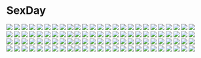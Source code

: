 # SexDay
![](https://konachan.com/image/113207d60962e36044ac19730347a459/Konachan.com%20-%20168320%20apron%20armin_arlert%20black_hair%20brown_hair%20carla_jaeger%20eren_jaeger%20leaves%20mikasa_ackerman%20omutatsu%20shingeki_no_kyojin%20short_hair%20sleeping.jpg)
![](https://konachan.com/jpeg/1ed3339eaa2f604fc36e9b832e5f37dd/Konachan.com%20-%20202983%20blush%20breasts%20censored%20dildo%20game_cg%20glasses%20mihama_yomi%20nipples%20nishiha_kanade%20no_bra%20nude%20school_uniform%20sex%20shirt_lift%20sukui_no_serenade.jpg)
![](https://konachan.com/image/cbe17b14522a8ff64fa44f67ac55ae32/Konachan.com%20-%2084034%20breasts%20censored%20hakurei_reimu%20nipples%20nude%20penis%20sex%20toshio-puro%20touhou%20wink.jpg)
![](https://konachan.com/image/a61eef72db9feda7b9f4c3b22de9c836/Konachan.com%20-%20270660%20aircraft%20armor%20azur_lane%20breasts%20clouds%20dress%20gloves%20long_hair%20sideboob%20sirurabbit%20sky%20sunset%20thighhighs%20twintails%20uniform%20water%20weapon%20white_hair.jpg)
![](https://konachan.com/image/c411ba2bcfe77461df83981bead4c162/Konachan.com%20-%20115870%20black_rock_shooter%20gundam_wing%20mobile_suit_gundam%20parody%20raptor7%20white_rock_shooter.jpg)
![](https://konachan.com/image/f3e187808e59149a1e69855f204d3874/Konachan.com%20-%20196854%20aqua_eyes%20aqua_hair%20dress%20drink%20hatsune_miku%20headphones%20long_hair%20phone%20scenic%20signed%20sombernight%20train%20vocaloid.jpg)
![](https://konachan.com/jpeg/d10e75429d3651a739687debf9b2dd02/Konachan.com%20-%20249691%20bow%20chain%20halloween%20hat%20knife%20long_hair%20original%20otokuyou%20pumpkin%20red_eyes%20scar%20shiroi_ko_%28otokuyou%29%20waifu2x%20white_hair%20witch_hat.jpg)
![](https://konachan.com/image/1124be3c20a42c05fb9bfb3f876d5d3f/Konachan.com%20-%20246815%20brown_hair%20drink%20food%20lm7_%28op-center%29%20long_hair%20necklace%20original%20skirt%20thighhighs%20yellow_eyes.jpg)
![](https://konachan.com/image/202baaf728c8072a41f59f587b53ec0c/Konachan.com%20-%2062312%20aka_%28shoumae%29%20blonde_hair%20brown_hair%20dress%20kirishima_akari%20kirishima_kotone%20long_hair%20mizuno_kaede%20nyan_koi%21%20sumiyoshi_kanako%20twins.jpg)
![](https://konachan.com/image/57ac8e5cb2c03122908404b1531bb071/Konachan.com%20-%20142437%20blue_hair%20breasts%20cleavage%20dragon%20horns%20japanese_clothes%20kimono%20mask%20original%20red_eyes%20short_hair%20umbrella%20yoo_%28tabi_no_shiori%29.jpg)
![](https://konachan.com/jpeg/b196889a373b648bc9711e8ea93e8e20/Konachan.com%20-%20294850%20abnormal_lovers%20bed%20breasts%20cleavage%20close%20game_cg%20hoodie%20long_hair%20mayuzaki_yuu%20nipples%20pink_eyes%20pink_hair%20shimamiya_mimi%20torte_soft.jpg)
![](https://konachan.com/image/1c6490e0e9ce705f4af702d6436ed4d6/Konachan.com%20-%20220440%20hakurei_reimu%20japanese_clothes%20miko%20risutaru%20touhou%20water.jpg)
![](https://konachan.com/image/2d09789d104bc8027821f96422da079c/Konachan.com%20-%2013080%20fate_testarossa%20mahou_shoujo_lyrical_nanoha%20mahou_shoujo_lyrical_nanoha_a%27s%20takamachi_nanoha.jpg)
![](https://konachan.com/image/838f58a95ec8ce9d07dea4e20b74e738/Konachan.com%20-%2050508%20armor%20kisaki_mio%20komori_kei%20noel_marres_ascot%20walkure_romanze.jpg)
![](https://konachan.com/image/264ac312aa79103ad4f58f3a94d556e8/Konachan.com%20-%20163745%20blonde_hair%20blue_eyes%20brown_eyes%20brown_hair%20fuuro%20gloves%20green_eyes%20hat%20headphones%20kamitsure%20navel%20nemou%20pokemon%20red_hair%20socks%20touko.jpg)
![](https://konachan.com/jpeg/f15f29bda3d7dc0a3cb0d5072f9ddba2/Konachan.com%20-%20278808%20arino_hiroshi%20blush%20breasts%20long_hair%20nipples%20pantyhose%20sakurajima_mai%20seishun_buta_yarou%20third-party_edit%20tie%20white.jpg)
![](https://konachan.com/jpeg/8b55e6938320608b8a37ea508016c686/Konachan.com%20-%2046804%20close%20headphones%20red_eyes%20sky%20tagme.jpg)
![](https://konachan.com/jpeg/9fec5a3e7c36dc67f04ad9ed2ac5af30/Konachan.com%20-%20220828%20hitoto%20idolmaster%20shijou_takane.jpg)
![](https://konachan.com/image/4626d9bc2dc33e454e31fc67325984d2/Konachan.com%20-%20185108%20butterfly%20codec007%20konpaku_youmu%20myon%20saigyouji_yuyuko%20sword%20touhou%20weapon.jpg)
![](https://konachan.com/image/358ecac2d5e4b2b9c1ab2bdc61f77237/Konachan.com%20-%20304110%20h%40ge%20mercy_%28overwatch%29%20overwatch%20realistic.jpg)
![](https://konachan.com/image/ebdea7af9624c6134e59047e0ad832e4/Konachan.com%20-%2071306%20hidamari_sketch%20hiro%20vector.jpg)
![](https://konachan.com/image/04e27a396c50f3b7cf294f099cedc207/Konachan.com%20-%2078153%20guilty_gear%20kuradoberi_jam.jpg)
![](https://konachan.com/image/537cdba98fad8117615e7b12b7170723/Konachan.com%20-%2040213%20dogs%3A_bullets_%26_carnage%20luki%20noki%20twins.jpg)
![](https://konachan.com/image/a3bc6379dc2c27006872a70dbf880f89/Konachan.com%20-%20298420%202girls%20aqua_eyes%20arknights%20blue_hair%20building%20city%20gloves%20halo%20hoodie%20horns%20necklace%20orange_eyes%20red_hair%20rooftop%20sho_%28sumika%29%20short_hair%20wings.jpg)
![](https://konachan.com/image/6c0b555aae8d921072e1c83cef6db85d/Konachan.com%20-%20242147%20all_male%20animal%20armor%20bandage%20berserk%20black_eyes%20black_hair%20cape%20clouds%20guts%20horse%20knife%20male%20nyoronyoro%20short_hair%20sky%20sword%20tree%20weapon%20wink.jpg)
![](https://konachan.com/jpeg/ef467e7d63f6ac768a95db5adc4b4472/Konachan.com%20-%20234655%202girls%20bicolored_eyes%20blonde_hair%20blue_eyes%20blush%20breasts%20cleavage%20collar%20dk_senie%20elbow_gloves%20gloves%20original%20pantyhose%20purple_hair%20yellow_eyes%20yuri.jpg)
![](https://konachan.com/image/1e26da857ac7691c9b6d6af66f6ac6cb/Konachan.com%20-%2032194%20mahou_sensei_negima%20sasaki_makie.jpg)
![](https://konachan.com/jpeg/11899d5f2d5ed52fab85a5e707be9480/Konachan.com%20-%20261144%20annin_doufu%20blush%20bow%20breasts%20brown_eyes%20brown_hair%20drink%20food%20fruit%20idolmaster%20long_hair%20navel%20nipples%20nude%20shimamura_uzuki%20strawberry%20undressing.jpg)
![](https://konachan.com/image/41123690d1064905bddb754fcaacaa65/Konachan.com%20-%2098481%20blonde_hair%20bondage%20mahou_shoujo_madoka_magica%20sada_akane%20thighhighs%20tomoe_mami.jpg)
![](https://konachan.com/image/cb878243b7c0bb50cc2f037d263202dc/Konachan.com%20-%20271519%20bell%20bow%20breasts%20brown_hair%20building%20cherry_blossoms%20flowers%20hakurei_reimu%20long_hair%20mayonaka_taruho%20miko%20red_eyes%20ribbons%20shrine%20touhou.jpg)
![](https://konachan.com/image/0120de83ee00eb3ede1d6ff14cabeca6/Konachan.com%20-%2050429%20chaos%3Bhead%20kusonoki_yua.jpg)
![](https://konachan.com/image/aed944371e171b94bc07482a2b4b3d48/Konachan.com%20-%20193763%20bikini%20breasts%20brown_hair%20dengeki_hime%20food%20ice_cream%20logo%20moonstone%20nipples%20panties%20panty_pull%20swimsuit%20twintails%20underwear%20water%20yamakaze_ran.jpg)
![](https://konachan.com/jpeg/b5c96149cd5184f1906803f739af91ae/Konachan.com%20-%20177425%20bikini%20boku_wa_tomodachi_ga_sukunai%20kashiwazaki_sena%20matsuryuu%20swimsuit%20white.jpg)
![](https://konachan.com/image/9bbe6f910d541c490a49c184a5f94458/Konachan.com%20-%2023146%20dejiko%20di_gi_charat.jpg)
![](https://konachan.com/jpeg/8366d614d49fabef6be672722796c63d/Konachan.com%20-%20287725%20anthropomorphism%20aqua_eyes%20bed%20breasts%20cropped%20gray_hair%20kantai_collection%20long_hair%20mashiro_aa%20naked_shirt%20navel%20no_bra%20open_shirt%20waifu2x.jpg)
![](https://konachan.com/image/86f07a708eb257664d6d9cd77adc917d/Konachan.com%20-%2059951%20bloomers%20gym_uniform%20shakugan_no_shana%20shana.jpg)
![](https://konachan.com/image/f32f69d1ec378cb0462a63b2d00fa068/Konachan.com%20-%2053619%20chibi%20hatsune_miku%20vocaloid.jpg)
![](https://konachan.com/image/e8785e66c5683062a67695d72ba74842/Konachan.com%20-%2073601%20aqua_eyes%20aqua_hair%20close%20hatsune_miku%20headphones%20moekyon%20twintails%20vocaloid%20white.jpg)
![](https://konachan.com/image/11dacf13f9dca8c686b329db0d979ddc/Konachan.com%20-%20136516%20dmyo%20hirasawa_yui%20k-on%21%20tagme.jpg)
![](https://konachan.com/image/7d734ad2db399c298d5891b99c9f418d/Konachan.com%20-%20186449%20ass%20blonde_hair%20blush%20bondage%20bow%20glasses%20hat%20long_hair%20panties%20rain_lan%20red_eyes%20rope%20teddy_bear%20touhou%20underwear%20yakumo_yukari.jpg)
![](https://konachan.com/image/0bed78036e22ebb89e79a6641c16afeb/Konachan.com%20-%2012017%20brown_hair%20club_maniax%20fairy%20green_eyes%20naruse_chisato%20pointed_ears%20wings.jpg)
![](https://konachan.com/jpeg/2b265df7d9a17bc14f9cd032dba6000e/Konachan.com%20-%20181440%201ji45fun%20blonde_hair%20blue_eyes%20original%20robot%20skirt%20socks%20twintails%20white.jpg)
![](https://konachan.com/jpeg/24bb6255fec7324e35b15f983c218a91/Konachan.com%20-%2082993%20breasts%20brown_hair%20nipples%20no_bra%20pantyhose%20ryohka%20third-party_edit.jpg)
![](https://konachan.com/image/7861849bcde25fae886b144ac1a88e3f/Konachan.com%20-%20259927%202girls%20alisa_reinford%20ass%20black_hair%20blonde_hair%20blush%20clouds%20flowers%20grass%20long_hair%20red_eyes%20sen_no_kiseki%20sky%20swimsuit%20water%20yamaoyaji%20yellow_eyes.jpg)
![](https://konachan.com/jpeg/2405496310046c784751ad662a7b0fc4/Konachan.com%20-%20191317%20blue_eyes%20breasts%20building%20chkuyomi%20cleavage%20closers%20fang%20gloves%20goggles%20group%20gun%20lee_seha%20long_hair%20male%20pink_hair%20seo_yuri%20skirt%20socks%20sword%20weapon.jpg)
![](https://konachan.com/image/08d9b35d81bfcb674fe49bc6e61f507e/Konachan.com%20-%2062905%20hatsune_miku%20hoshikako%20snow%20twintails%20vocaloid.jpg)
![](https://konachan.com/image/1b6d28a3f214e9b58007afa0e374508f/Konachan.com%20-%20164713%20animal%20blonde_hair%20bow%20dress%20fish%20long_hair%20moon%20original%20philomelalilium%20red_eyes%20tagme.jpg)
![](https://konachan.com/image/d41da316968a5218746781ff68372662/Konachan.com%20-%20208026%202girls%20autumn%20bandage%20black_hair%20building%20eris.y_%287hai%29%20kimono%20kiss%20leaves%20long_hair%20nishikino_maki%20red_hair%20short_hair%20shoujo_ai%20sonoda_umi%20wristwear.jpg)
![](https://konachan.com/image/284d4eb5f113a40fe5cfbfb9392d0a9e/Konachan.com%20-%2068105%20all_male%20black%20green_eyes%20hakushaku_to_yousei%20male%20raven%20vector.jpg)
![](https://konachan.com/image/626d5e4705bf6dcd88311711ddc0c49f/Konachan.com%20-%20281482%20ass%20bed%20fate_grand_order%20fate_%28series%29%20gray_hair%20kazuma_muramasa%20panties%20red_eyes%20ribbons%20short_hair%20skirt%20thighhighs%20underwear.jpg)
![](https://konachan.com/image/eee18f515941689c18f8dba7c4030e9b/Konachan.com%20-%20144409%20bra%20breasts%20cleavage%20drink%20fujiwara_no_mokou%20gray_hair%20hebata%20jpeg_artifacts%20long_hair%20red_eyes%20touhou%20towel%20underwear%20zoom_layer.jpg)
![](https://konachan.com/jpeg/43f3c55d35b83150623d2fdb5b669fc2/Konachan.com%20-%20252308%20angel%20barefoot%20bikini%20black_hair%20clouds%20feathers%20green_eyes%20long_hair%20navel%20ponytail%20red_eyes%20ribbons%20shingyo%20short_hair%20sky%20swimsuit%20underboob%20wings.jpg)
![](https://konachan.com/image/4951b04f0ae82e1cdd3957b4a8136f59/Konachan.com%20-%20162026%20brown_eyes%20iris_freyja%20juuoumujin_no_fafnir%20korie_riko%20long_hair%20school_uniform%20tagme%20thighhighs%20white_hair.jpg)
![](https://konachan.com/jpeg/9acea863be662f170dd38d2fa5edb7b3/Konachan.com%20-%20249016%202girls%20blue_eyes%20blue_hair%20food%20gray_eyes%20gray_hair%20hat%20kaku_seiga%20liking%20miyako_yoshika%20ofuda%20short_hair%20touhou.jpg)
![](https://konachan.com/image/294c3465c0a3931d7571d7b27b4057a5/Konachan.com%20-%2092965%20braids%20hokuto%20hoshimura_makina%20jpeg_artifacts%20school_uniform%20shikabane_hime%20tagme.jpg)
![](https://konachan.com/image/7d23e84459fe18371af1c99ced9d30cd/Konachan.com%20-%20137657%20blush%20long_hair%20nude%20onsen%20red_hair%20tengen_toppa_gurren_lagann%20yoko_littner.jpg)
![](https://konachan.com/jpeg/267e900062bf91e20ab684a92cb3ead7/Konachan.com%20-%2079914%20bikini%20idolmaster%20miura_azusa%20swimsuit.jpg)
![](https://konachan.com/image/a30146c4590d1d721d6bd973e010024b/Konachan.com%20-%20118367%20bed%20black_hair%20brown_eyes%20dress%20long_hair%20megami%20scan%20shakugan_no_shana%20shana%20shimazawa_noriko.jpg)
![](https://konachan.com/jpeg/013603a8e3e584cc34f3068634a9d12b/Konachan.com%20-%20211055%20animal%20barefoot%20bird%20blonde_hair%20bow%20flandre_scarlet%20flowers%20hat%20red_eyes%20riichu%20rose%20skirt%20stairs%20touhou%20vampire%20waifu2x%20wristwear.jpg)
![](https://konachan.com/jpeg/e09a192da8f4225906a34375d506ad7c/Konachan.com%20-%20171286%20amagase_natsuki%20black_hair%20breast_grab%20breasts%20censored%20cum%20game_cg%20hontani_kanae%20long_hair%20nipples%20nude%20penis%20red_eyes%20saga_planets%20sex.jpg)
![](https://konachan.com/image/263dd19b3183124fbcceab48447c14a9/Konachan.com%20-%20179492%20aqua_eyes%20aqua_hair%20dress%20hatsune_miku%20long_hair%20nevakuma_%28fanfanas%29%20spica_%28vocaloid%29%20vocaloid.jpg)
![](https://konachan.com/image/d84eacbc7e2f8f7199d03dc5a94eda93/Konachan.com%20-%20269383%20bandage%20beach%20breasts%20clouds%20fate_grand_order%20fate_%28series%29%20frankenstein%20horns%20navel%20pink_hair%20purple_eyes%20short_hair%20sky%20suzuho_hotaru%20water.jpg)
![](https://konachan.com/image/b8b3b448c3d7f7ff506cd6322deca0c2/Konachan.com%20-%20265428%20blue_eyes%20brown_hair%20gloves%20green_eyes%20group%20gun%20hat%20infukun%20long_hair%20pantyhose%20pink_hair%20ponytail%20red_eyes%20ruins%20shorts%20tail%20twintails%20weapon.jpg)
![](https://konachan.com/jpeg/9cc290fb99784ebe97d05286c7d599ce/Konachan.com%20-%20280483%20blonde_hair%20bosack%20choker%20dress%20flowers%20headdress%20long_hair%20original%20pink_eyes%20ribbons%20waifu2x%20watermark.jpg)
![](https://konachan.com/jpeg/c453c6f3e7f6560c256baf678744bc1c/Konachan.com%20-%20222456%20choker%20drink%20goth-loli%20headdress%20lolita_fashion%20long_hair%20original%20qiong_sheng%20red_eyes%20ribbons%20watermark%20white_hair.jpg)
![](https://konachan.com/image/b147c97563087d46d947853860bf1a68/Konachan.com%20-%20279131%20black_hair%20breasts%20brown_eyes%20cleavage%20drink%20food%20gloves%20gray_hair%20group%20long_hair%20pink_eyes%20ponytail%20purple_eyes%20robot%20scarf%20twintails%20yellow_eyes.jpg)
![](https://konachan.com/image/48568301f2033f96e5fbd7bc2b6247e9/Konachan.com%20-%20214484%20all_male%20bow_%28weapon%29%20ensemble_stars%21%20fushimi_yuzuru%20hidaka_hokuto%20kyu%20male%20suou_tsukasa%20weapon.jpg)
![](https://konachan.com/jpeg/d546649582e9bbb4f75db8ada6a56167/Konachan.com%20-%20287048%20blue_eyes%20blue_hair%20breasts%20japanese_clothes%20long_hair%20navel%20nipples%20no_bra%20open_shirt%20panties%20rem_%28re%3Azero%29%20underwear%20waifu2x%20yasuyuki%20yukata.jpg)
![](https://konachan.com/image/31789d2e758da1990c9a2e472f3b29a3/Konachan.com%20-%20286507%20aliasing%20black_hair%20blush%20ein_%28long_cake%29%20glasses%20green_eyes%20jpeg_artifacts%20kneehighs%20long_hair%20original%20petals%20school_uniform%20signed%20skirt.jpg)
![](https://konachan.com/jpeg/3fc6d95a226848e4e1a99b189b0fcf58/Konachan.com%20-%20173836%20black_hair%20bra%20breasts%20ensemble_%28company%29%20erihara_mitsuki%20game_cg%20kimishima_ao%20navel%20nipples%20red_eyes%20sakura_mau_otome_no_rondo%20short_hair%20underwear.jpg)
![](https://konachan.com/image/d3b6286dbbec294f8ae210aa879bc94c/Konachan.com%20-%2055889%20suzumiya_haruhi%20suzumiya_haruhi_no_yuutsu%20vector.jpg)
![](https://konachan.com/jpeg/49e351ecabc1814b85de96e73cb44716/Konachan.com%20-%20239040%20animal_ears%20blonde_hair%20blush%20bow%20catgirl%20clouds%20dress%20elbow_gloves%20gloves%20kemono_friends%20serval%20short_hair%20sky%20tail%20thighhighs%20tree%20ugume%20yellow_eyes.jpg)
![](https://konachan.com/image/909d33279b866b53db53eb31ff400e4e/Konachan.com%20-%2019818%20aqua_eyes%20aqua_hair%20eclair%20kiddy_grade%20lumiere%20panties%20purple_eyes%20purple_hair%20underwear.jpg)
![](https://konachan.com/image/3abd7c69f16f28b4a3a5e57c27e6cc65/Konachan.com%20-%20251705%20bodysuit%20cc%20code_geass%20green_hair%20kimura_takahiro%20long_hair%20scan%20watermark%20yellow_eyes.jpg)
![](https://konachan.com/jpeg/c18e5e673bb1e63880412ec83211e1ec/Konachan.com%20-%20163426%20berrys%20food%20game_cg%20morikubo_yuna%20sphere%20suzuhira_hiro.jpg)
![](https://konachan.com/jpeg/43a85b9489df936a06851410f2bc0eb9/Konachan.com%20-%2092737%20all-time%20blue_eyes%20breast_grab%20breasts%20censored%20futsu_janai%20game_cg%20nipples%20open_shirt%20penis%20pussy%20red_hair%20sakurazaki_kotoko%20sex.jpg)
![](https://konachan.com/jpeg/a23c88dcbf31df179f85ee0b5271fa91/Konachan.com%20-%20115213%20mermaid%20tagme%20underwater%20water.jpg)
![](https://konachan.com/jpeg/b346b78e2734bdc8e004ccdff3622de8/Konachan.com%20-%20203836%202girls%20blue_eyes%20blush%20bow%20breasts%20catgirl%20cum%20fingering%20game_cg%20garter%20headdress%20long_hair%20navel%20nekopara%20nipples%20no_bra%20panties%20sayori%20yuri.jpg)
![](https://konachan.com/jpeg/74a6af55571b90eaa878879b4b63b6d8/Konachan.com%20-%20262900%20animal_ears%20ass%20black_hair%20book%20bow%20catgirl%20green_eyes%20karyl%20long_hair%20panties%20signed%20tail%20thighhighs%20twintails%20tyokopai911%20underwear.jpg)
![](https://konachan.com/jpeg/0b5caad3726d25c81afaee4329c6223f/Konachan.com%20-%20269997%20barefoot%20blue_eyes%20blush%20bow%20braids%20brown_hair%20cameltoe%20dress%20long_hair%20lucknight%20original%20panties%20see_through%20underwear.jpg)
![](https://konachan.com/image/36d7d8ab1d0402a23723a7b831d76a34/Konachan.com%20-%20287160%202girls%20black_hair%20blue_eyes%20blush%20breasts%20bubbles%20cleavage%20long_hair%20navel%20no_bra%20original%20petals%20pink_eyes%20school_uniform%20skirt%20thighhighs%20watermark.jpg)
![](https://konachan.com/image/4a12b87851a0a367ea7e4e03b2779107/Konachan.com%20-%2079011%20group%20houzuki_yuuno%20inuzuka_yayoi%20juuzawa_benika%20kuhouin_murasaki%20kure-nai%20kurenai_shinkurou%20murakami_ginko%20mutou_tamaki%20yamie.jpg)
![](https://konachan.com/jpeg/8f0ceb97aba1ed695a2bf769ee4e0f86/Konachan.com%20-%20115141%20blue_eyes%20drums%20group%20guitar%20hatsune_miku%20instrument%20kagamine_len%20kagamine_rin%20long_hair%20male%20megurine_luka%20okingjo%20school_uniform%20vocaloid.jpg)
![](https://konachan.com/jpeg/719499f44f571e814a6931b375a0016a/Konachan.com%20-%2076449%20black_hair%20brown_eyes%20k-on%21%20long_hair%20nakano_azusa%20school_uniform%20transparent%20vector.jpg)
![](https://konachan.com/image/015f60c8ede26ee1b30b90dbdae6415f/Konachan.com%20-%20296832%20anthropomorphism%20aqua_eyes%20blonde_hair%20breasts%20c-z-t%20cleavage%20close%20girls_frontline%20logo%20long_hair%20realistic%20third-party_edit%20wink.jpg)
![](https://konachan.com/image/573103832afa7b52ad4d364bc7cd830b/Konachan.com%20-%20245286%20animal%20bird%20nagakura_%28seven_walkers%29%20pokemon%20rowlet%20tagme.jpg)
![](https://konachan.com/jpeg/2682146dc0029c6976ffd4d194a8f55f/Konachan.com%20-%20307173%20animal_ears%20arknights%20brown_hair%20fire%20hara_shoutarou%20long_hair%20magic%20red_eyes%20skyfire_%28arknights%29%20spear%20weapon.jpg)
![](https://konachan.com/image/f5cf3860fe9d00b50a77a30c908b5120/Konachan.com%20-%20150243%20hinanawi_tenshi%20nagae_iku%20nekominase%20touhou%20tree.jpg)
![](https://konachan.com/jpeg/c0ff84558e90c6f6018c1ae36f72629d/Konachan.com%20-%20217631%20aliasing%20aqua_eyes%20bed%20black_hair%20breasts%20harukichi_%28jyuzaki00%29%20long_hair%20navel%20nipples%20original%20robot.jpg)
![](https://konachan.com/jpeg/20ed89a709f93347b9d9f239fc3d46e1/Konachan.com%20-%20261970%20aqua_eyes%20bikini%20blush%20breasts%20brown_hair%20game_cg%20long_hair%20navel%20nipples%20no_bra%20pool%20sayori%20swimsuit%20tentacle_games%20topless%20twintails%20water.jpg)
![](https://konachan.com/image/d670a7e8165dd927205907c33873dcb2/Konachan.com%20-%2017730%20remilia_scarlet%20touhou%20vampire.jpg)
![](https://konachan.com/image/b4d878f34ea5df8c81dd2acd31f4fc43/Konachan.com%20-%2013390%20tsubasa_reservoir_chronicle.jpg)
![](https://konachan.com/image/c4fb92810ffd571027e9843017803476/Konachan.com%20-%20230052%20aqua_hair%20bow%20breasts%20butterfly%20cleavage%20cross%20elbow_gloves%20gloves%20halloween%20hatsune_miku%20long_hair%20orange_eyes%20thighhighs%20tiara%20twintails%20vocaloid.jpg)
![](https://konachan.com/image/4be15efe7aab3d9d868b62f2d0a5fba0/Konachan.com%20-%20214474%20ayase_eri%20food%20group%20hoshizora_rin%20kousaka_honoka%20minami_kotori%20nishikino_maki%20rio_%289251843%29%20skirt%20sonoda_umi%20thighhighs%20toujou_nozomi%20yazawa_nico.jpg)
![](https://konachan.com/jpeg/f7875fdca343b2c76f2d7872da9843c1/Konachan.com%20-%2034934%20ikegami_akane%20kobayakawa_yutaka%20lucky_star%20school_swimsuit%20swimsuit.jpg)
![](https://konachan.com/image/3d22c75f7488177156330dcb157f0321/Konachan.com%20-%2032681%20cc%20code_geass.jpg)
![](https://konachan.com/image/17f03af6da20ddef53c3a7fac2aad740/Konachan.com%20-%20271644%20animal%20bicycle%20bikini%20bird%20blue_hair%20chibi%20clouds%20eyepatch%20gun%20navel%20short_hair%20sky%20swimsuit%20takanashi_rikka%20water%20weapon.jpg)
![](https://konachan.com/jpeg/7d17397a2e107cd6113173af9ab8f68c/Konachan.com%20-%20230598%20animal_ears%20ass%20blonde_hair%20fast-runner-2024%20hoodie%20naala%20original%20panties%20red_eyes%20striped_panties%20tail%20twintails%20underwear%20white.jpg)
![](https://konachan.com/image/eba5590b16382272858a6dbf23d054c6/Konachan.com%20-%2028521%20anal%20censored%20chu_x_chu%20game_cg%20pussy%20unisonshift.jpg)
![](https://konachan.com/jpeg/101b31416714e60a56f11e18b532bf5b/Konachan.com%20-%20266485%20bed%20blue_eyes%20blush%20bow%20brown_hair%20erondo%20game_cg%20kneehighs%20long_hair%20panties%20ponytail%20school_uniform%20skirt%20skirt_lift%20takeya_masami%20underwear.jpg)
